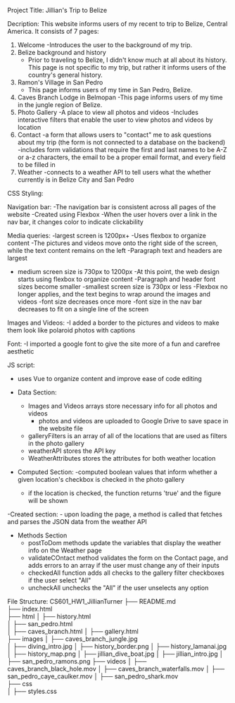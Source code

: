 Project Title: Jillian's Trip to Belize

Decription:
This website informs users of my recent to trip to Belize, Central America. It consists of 7 pages:
1) Welcome
    -Introduces the user to the background of my trip.
2) Belize background and history
    - Prior to traveling to Belize, I didn't know much at all about its history. This page is not specific to my trip, but rather it informs users of the country's general history.
3) Ramon's Village in San Pedro
    - This page informs users of my time in San Pedro, Belize.
4) Caves Branch Lodge in Belmopan
    -This page informs users of my time in the jungle region of Belize.
5) Photo Gallery
    -A place to view all photos and videos
    -Includes interactive filters that enable the user to view photos and videos by location
6) Contact 
    -a form that allows users to "contact" me to ask questions about my trip (the form is not connected to a database on the backend)
    -includes form validations that require the first and last names to be A-Z or a-z characters, the email to be a proper email format, and every field to be filled in
7) Weather
    -connects to a weather API to tell users what the whether currently is in Belize City and San Pedro

CSS Styling:

Navigation bar:
-The navigation bar is consistent across all pages of the website
-Created using Flexbox
-When the user hovers over a link in the nav bar, it changes color to indicate clickability

Media queries:
-largest screen is 1200px+
    -Uses flexbox to organize content
    -The pictures and videos move onto the right side of the screen, while the text content remains on the left
    -Paragraph text and headers are largest
- medium screen size is 730px to 1200px
    -At this point, the web design starts using flexbox to organize content
    -Paragraph and header font sizes become smaller
-smallest screen size is 730px or less
    -Flexbox no longer applies, and the text begins to wrap around the images and videos
    -font size decreases once more
    -font size in the nav bar decreases to fit on a single line of the screen

Images and Videos:
-I added a border to the pictures and videos to make them look like polaroid photos with captions

Font:
-I imported a google font to give the site more of a fun and carefree aesthetic

JS script:
- uses Vue to organize content and improve ease of code editing

- Data Section:
    - Images and Videos arrays store necessary info for all photos and videos
        - photos and videos are uploaded to Google Drive to save space in the website file
    - galleryFilters is an array of all of the locations that are used as filters in the photo gallery
    - weatherAPI stores the API key
    - WeatherAttributes stores the attributes for both weather location

- Computed Section:
    -computed boolean values that inform whether a given location's checkbox is checked in the photo gallery
    - if the location is checked, the function returns 'true' and the figure will be shown

-Created section:
    - upon loading the page, a method is called that fetches and parses the JSON data from the weather API

- Methods Section
    - postToDom methods update the variables that display the weather info on the Weather page
    - validateCOntact method validates the form on the Contact page, and adds errors to an array if the user must change any of their inputs
    - checkedAll function adds all checks to the gallery filter checkboxes if the user select "All"
    - uncheckAll unchecks the "All" if the user unselects any option

File Structure:
CS601_HW1_JillianTurner
├── README.md                   
├── index.html                   
├── html 
│   ├── history.html                     
│   ├── san_pedro.html  
│   ├── caves_branch.html
│   ├── gallery.html                  
├── images
│   ├── caves_branch_jungle.jpg                     
│   ├── diving_intro.jpg 
│   ├── history_border.png
│   ├── history_lamanai.jpg
│   ├── history_map.png
│   ├── jillian_dive_boat.jpg
│   ├── jillian_intro.jpg
│   ├── san_pedro_ramons.png
├── videos
│   ├── caves_branch_black_hole.mov
│   ├── caves_branch_waterfalls.mov
│   ├── san_pedro_caye_caulker.mov
│   ├── san_pedro_shark.mov    
├── css     
│   ├── styles.css          




